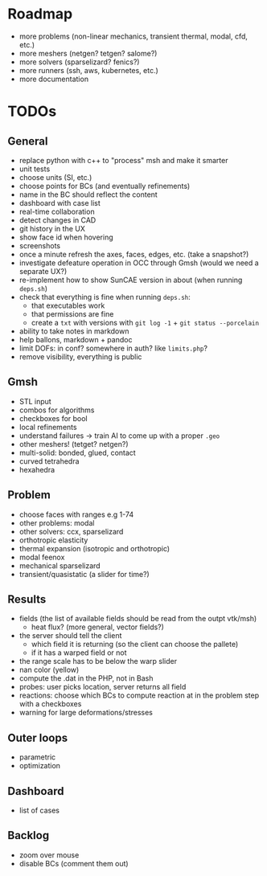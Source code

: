 
# Roadmap

 * more problems (non-linear mechanics, transient thermal, modal, cfd, etc.)
 * more meshers (netgen? tetgen? salome?)
 * more solvers (sparselizard? fenics?)
 * more runners (ssh, aws, kubernetes, etc.)
 * more documentation

# TODOs

## General

 * replace python with c++ to "process" msh and make it smarter
 * unit tests
 * choose units (SI, etc.)
 * choose points for BCs (and eventually refinements)
 * name in the BC should reflect the content
 * dashboard with case list
 * real-time collaboration
 * detect changes in CAD
 * git history in the UX
 * show face id when hovering
 * screenshots
 * once a minute refresh the axes, faces, edges, etc. (take a snapshot?)
 * investigate defeature operation in OCC through Gmsh (would we need a separate UX?)
 * re-implement how to show SunCAE version in about (when running `deps.sh`)
 * check that everything is fine when running `deps.sh`:
   - that executables work
   - that permissions are fine
   - create a `txt` with versions with `git log -1` + `git status --porcelain`
 * ability to take notes in markdown
 * help ballons, markdown + pandoc
 * limit DOFs: in conf? somewhere in auth? like `limits.php`?
 * remove visibility, everything is public


## Gmsh

 * STL input
 * combos for algorithms
 * checkboxes for bool
 * local refinements
 * understand failures -> train AI to come up with a proper `.geo`
 * other meshers! (tetget? netgen?)
 * multi-solid: bonded, glued, contact
 * curved tetrahedra
 * hexahedra

## Problem

 * choose faces with ranges e.g 1-74
 * other problems: modal
 * other solvers: ccx, sparselizard
 * orthotropic elasticity
 * thermal expansion (isotropic and orthotropic)
 * modal feenox
 * mechanical sparselizard
 * transient/quasistatic (a slider for time?)

## Results

 * fields (the list of available fields should be read from the outpt vtk/msh)
   - heat flux? (more general, vector fields?)
 * the server should tell the client
   - which field it is returning (so the client can choose the pallete)
   - if it has a warped field or not
 * the range scale has to be below the warp slider
 * nan color (yellow)
 * compute the .dat in the PHP, not in Bash
 * probes: user picks location, server returns all field
 * reactions: choose which BCs to compute reaction at in the problem step with a checkboxes
 * warning for large deformations/stresses

## Outer loops

 * parametric
 * optimization
 
## Dashboard

 * list of cases

## Backlog

 * zoom over mouse
 * disable BCs (comment them out)
